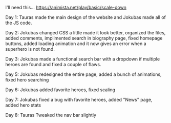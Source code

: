 I'll need this... https://animista.net/play/basic/scale-down

Day 1:
Tauras made the main design of the website and Jokubas made all of the JS code.

Day 2:
Jokubas changed CSS a little made it look better, organized the files, added comments, implimented search in biography page, fixed homepage buttons, added loading animation and it now gives an error when a superhero is not found.

Day 3:
Jokubas made a functional search bar with a dropdown if multiple heroes are found and fixed a couple of flaws.

Day 5:
Jokubas redesigned the entire page, added a bunch of animations, fixed hero searching

Day 6:
Jokubas added favorite heroes, fixed scaling

Day 7:
Jokubas fixed a bug with favorite heroes, added "News" page, added hero stats

Day 8:
Tauras Tweaked the nav bar slightly
